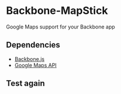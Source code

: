 Backbone-MapStick
=================

Google Maps support for your Backbone app

## Dependencies
- [Backbone.js](http://backbonejs.org/)
- [Google Maps API](https://developers.google.com/maps/documentation/javascript/)

## Test again